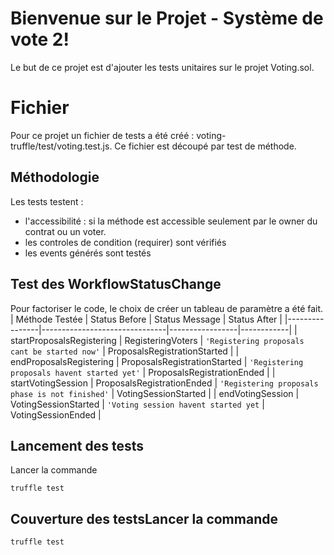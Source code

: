 # Bienvenue sur le Projet - Système de vote 2!

Le but de ce projet est d'ajouter les tests unitaires sur le projet Voting.sol.


# Fichier

Pour ce projet un fichier de tests a été créé : voting-truffle/test/voting.test.js. 
Ce fichier est découpé par test de méthode.

## Méthodologie

Les tests testent :
- l'accessibilité  : si la méthode est accessible seulement par le owner du contrat ou un voter.
- les controles de condition (requirer) sont vérifiés
- les events générés sont testés

## Test des WorkflowStatusChange

Pour factoriser le code, le choix de créer un tableau de paramètre a été fait.
| Méthode  Testée | Status Before | Status Message | Status After | 
|----------------|-------------------------------|-----------------|------------|
| startProposalsRegistering | RegisteringVoters | `'Registering proposals cant be started now'` | ProposalsRegistrationStarted | 
| endProposalsRegistering | ProposalsRegistrationStarted | `'Registering proposals havent started yet'` | ProposalsRegistrationEnded | 
| startVotingSession | ProposalsRegistrationEnded | `'Registering proposals phase is not finished'` | VotingSessionStarted | 
| endVotingSession | VotingSessionStarted | `'Voting session havent started yet` | VotingSessionEnded | 

## Lancement des tests
Lancer la commande
```  
truffle test 
```

## Couverture des testsLancer la commande
```  
truffle test 
```